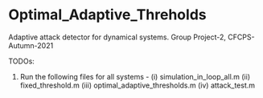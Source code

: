# Optimal_Adaptive_Threholds
Adaptive attack detector for dynamical systems. Group Project-2, CFCPS-Autumn-2021

TODOs:
1. Run the following files for all systems - 
   (i) simulation_in_loop_all.m
   (ii) fixed_threshold.m
   (iii) optimal_adaptive_thresholds.m
   (iv) attack_test.m